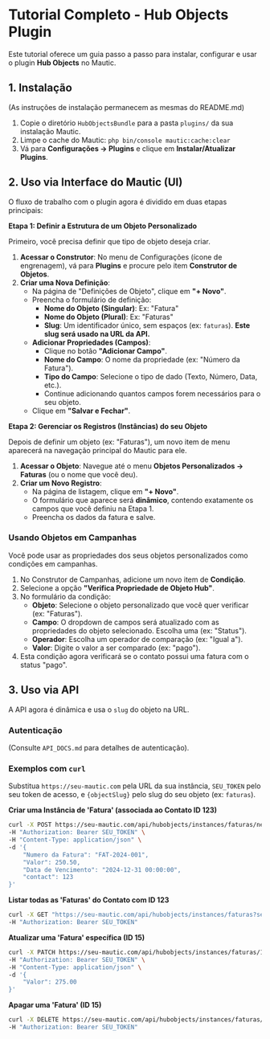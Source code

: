 # Tutorial Completo - Hub Objects Plugin

Este tutorial oferece um guia passo a passo para instalar, configurar e usar o plugin **Hub Objects** no Mautic.

## 1. Instalação

(As instruções de instalação permanecem as mesmas do README.md)

1.  Copie o diretório `HubObjectsBundle` para a pasta `plugins/` da sua instalação Mautic.
2.  Limpe o cache do Mautic: `php bin/console mautic:cache:clear`
3.  Vá para **Configurações -> Plugins** e clique em **Instalar/Atualizar Plugins**.

## 2. Uso via Interface do Mautic (UI)

O fluxo de trabalho com o plugin agora é dividido em duas etapas principais:

**Etapa 1: Definir a Estrutura de um Objeto Personalizado**

Primeiro, você precisa definir que tipo de objeto deseja criar.

1.  **Acessar o Construtor**: No menu de Configurações (ícone de engrenagem), vá para **Plugins** e procure pelo item **Construtor de Objetos**.
2.  **Criar uma Nova Definição**:
    *   Na página de "Definições de Objeto", clique em **"+ Novo"**.
    *   Preencha o formulário de definição:
        *   **Nome do Objeto (Singular)**: Ex: "Fatura"
        *   **Nome do Objeto (Plural)**: Ex: "Faturas"
        *   **Slug**: Um identificador único, sem espaços (ex: `faturas`). **Este slug será usado na URL da API.**
    *   **Adicionar Propriedades (Campos)**:
        *   Clique no botão **"Adicionar Campo"**.
        *   **Nome do Campo**: O nome da propriedade (ex: "Número da Fatura").
        *   **Tipo do Campo**: Selecione o tipo de dado (Texto, Número, Data, etc.).
        *   Continue adicionando quantos campos forem necessários para o seu objeto.
    *   Clique em **"Salvar e Fechar"**.

**Etapa 2: Gerenciar os Registros (Instâncias) do seu Objeto**

Depois de definir um objeto (ex: "Faturas"), um novo item de menu aparecerá na navegação principal do Mautic para ele.

1.  **Acessar o Objeto**: Navegue até o menu **Objetos Personalizados -> Faturas** (ou o nome que você deu).
2.  **Criar um Novo Registro**:
    *   Na página de listagem, clique em **"+ Novo"**.
    *   O formulário que aparece será **dinâmico**, contendo exatamente os campos que você definiu na Etapa 1.
    *   Preencha os dados da fatura e salve.

### Usando Objetos em Campanhas

Você pode usar as propriedades dos seus objetos personalizados como condições em campanhas.

1.  No Construtor de Campanhas, adicione um novo item de **Condição**.
2.  Selecione a opção **"Verifica Propriedade de Objeto Hub"**.
3.  No formulário da condição:
    *   **Objeto**: Selecione o objeto personalizado que você quer verificar (ex: "Faturas").
    *   **Campo**: O dropdown de campos será atualizado com as propriedades do objeto selecionado. Escolha uma (ex: "Status").
    *   **Operador**: Escolha um operador de comparação (ex: "Igual a").
    *   **Valor**: Digite o valor a ser comparado (ex: "pago").
4.  Esta condição agora verificará se o contato possui uma fatura com o status "pago".

## 3. Uso via API

A API agora é dinâmica e usa o `slug` do objeto na URL.

### Autenticação
(Consulte `API_DOCS.md` para detalhes de autenticação).

### Exemplos com `curl`

Substitua `https://seu-mautic.com` pela URL da sua instância, `SEU_TOKEN` pelo seu token de acesso, e `{objectSlug}` pelo slug do seu objeto (ex: `faturas`).

**Criar uma Instância de 'Fatura' (associada ao Contato ID 123)**
```bash
curl -X POST https://seu-mautic.com/api/hubobjects/instances/faturas/new \
-H "Authorization: Bearer SEU_TOKEN" \
-H "Content-Type: application/json" \
-d '{
    "Numero da Fatura": "FAT-2024-001",
    "Valor": 250.50,
    "Data de Vencimento": "2024-12-31 00:00:00",
    "contact": 123
}'
```

**Listar todas as 'Faturas' do Contato com ID 123**
```bash
curl -X GET "https://seu-mautic.com/api/hubobjects/instances/faturas?search=contact:123" \
-H "Authorization: Bearer SEU_TOKEN"
```

**Atualizar uma 'Fatura' específica (ID 15)**
```bash
curl -X PATCH https://seu-mautic.com/api/hubobjects/instances/faturas/15/edit \
-H "Authorization: Bearer SEU_TOKEN" \
-H "Content-Type: application/json" \
-d '{
    "Valor": 275.00
}'
```

**Apagar uma 'Fatura' (ID 15)**
```bash
curl -X DELETE https://seu-mautic.com/api/hubobjects/instances/faturas/15/delete \
-H "Authorization: Bearer SEU_TOKEN"
```
